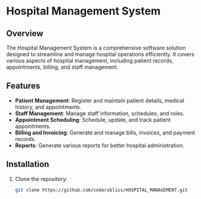# Hospital Management System

## Overview

The Hospital Management System is a comprehensive software solution designed to streamline and manage hospital operations efficiently. It covers various aspects of hospital management, including patient records, appointments, billing, and staff management.

## Features

- **Patient Management**: Register and maintain patient details, medical history, and appointments.
- **Staff Management**: Manage staff information, schedules, and roles.
- **Appointment Scheduling**: Schedule, update, and track patient appointments.
- **Billing and Invoicing**: Generate and manage bills, invoices, and payment records.
- **Reports**: Generate various reports for better hospital administration.

## Installation

1. Clone the repository:
   ```bash
   git clone https://github.com/codersbliss/HOSPITAL_MANAGEMENT.git
